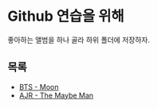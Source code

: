# Github 연습을 위해

좋아하는 앨범을 하나 골라 하위 폴더에 저장하자.

## 목록

- [BTS - Moon](moon/README.md)
- [AJR - The Maybe Man](the-maybe-man/README.md)
